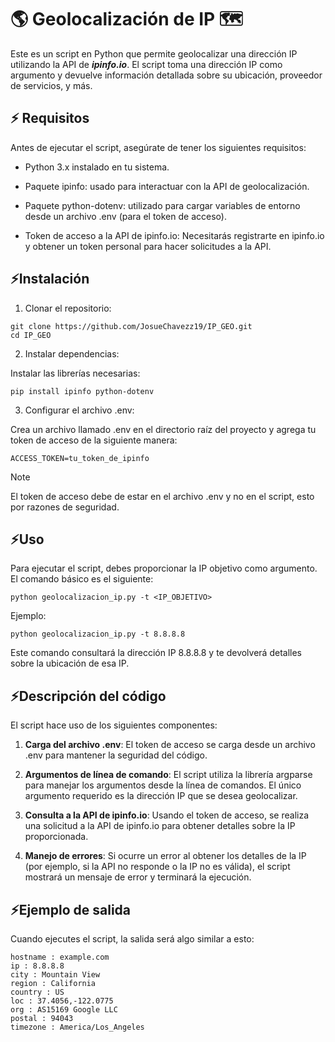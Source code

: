 # 🌎 Geolocalización de IP 🗺️
Este es un script en Python que permite geolocalizar una dirección IP utilizando la API de ***ipinfo.io***. El script toma una dirección IP como argumento y devuelve información detallada sobre su ubicación, proveedor de servicios, y más.

## ⚡ Requisitos
Antes de ejecutar el script, asegúrate de tener los siguientes requisitos:

* Python 3.x instalado en tu sistema.

* Paquete ipinfo: usado para interactuar con la API de geolocalización.

* Paquete python-dotenv: utilizado para cargar variables de entorno desde un archivo .env (para el token de acceso).

* Token de acceso a la API de ipinfo.io: Necesitarás registrarte en ipinfo.io y obtener un token personal para hacer solicitudes a la API.

## ⚡Instalación
1. Clonar el repositorio:
```
git clone https://github.com/JosueChavezz19/IP_GEO.git
cd IP_GEO
```

2. Instalar dependencias:

Instalar las librerías necesarias:
```
pip install ipinfo python-dotenv
```
3. Configurar el archivo .env:

Crea un archivo llamado .env en el directorio raíz del proyecto y agrega tu token de acceso de la siguiente manera:
```
ACCESS_TOKEN=tu_token_de_ipinfo
```
> [!NOTE]
>
> El token de acceso debe de estar en el archivo .env y no en el script, esto por razones de seguridad.

## ⚡Uso
Para ejecutar el script, debes proporcionar la IP objetivo como argumento. El comando básico es el siguiente:

```
python geolocalizacion_ip.py -t <IP_OBJETIVO>
```
Ejemplo:
```
python geolocalizacion_ip.py -t 8.8.8.8
```
Este comando consultará la dirección IP 8.8.8.8 y te devolverá detalles sobre la ubicación de esa IP.

## ⚡Descripción del código
El script hace uso de los siguientes componentes:

1. **Carga del archivo .env**: El token de acceso se carga desde un archivo .env para mantener la seguridad del código.

2. **Argumentos de línea de comando**: El script utiliza la librería argparse para manejar los argumentos desde la línea de comandos. El único argumento requerido es la dirección IP que se desea geolocalizar.

3. **Consulta a la API de ipinfo.io**: Usando el token de acceso, se realiza una solicitud a la API de ipinfo.io para obtener detalles sobre la IP proporcionada.

4. **Manejo de errores**: Si ocurre un error al obtener los detalles de la IP (por ejemplo, si la API no responde o la IP no es válida), el script mostrará un mensaje de error y terminará la ejecución.

## ⚡Ejemplo de salida
Cuando ejecutes el script, la salida será algo similar a esto:

```
hostname : example.com
ip : 8.8.8.8
city : Mountain View
region : California
country : US
loc : 37.4056,-122.0775
org : AS15169 Google LLC
postal : 94043
timezone : America/Los_Angeles
```
